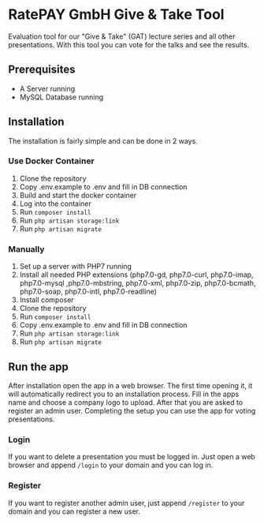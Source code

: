 # RatePAY GmbH Give & Take Tool

Evaluation tool for our "Give & Take" (GAT) lecture series and all other presentations. With this tool you can vote for the talks and see the results. 

## Prerequisites
* A Server running
* MySQL Database running

## Installation
The installation is fairly simple and can be done in 2 ways.

### Use Docker Container
1. Clone the repository
2. Copy .env.example to .env and fill in DB connection
3. Build and start the docker container
4. Log into the container
5. Run `composer install`
6. Run `php artisan storage:link`
7. Run `php artisan migrate`

### Manually
1. Set up a server with PHP7 running
2. Install all needed PHP extensions (php7.0-gd, php7.0-curl, php7.0-imap, php7.0-mysql ,php7.0-mbstring, php7.0-xml, php7.0-zip, php7.0-bcmath, php7.0-soap, php7.0-intl, php7.0-readline)
3. Install composer
4. Clone the repository
5. Run `composer install`
6. Copy .env.example to .env and fill in DB connection
7. Run `php artisan storage:link`
8. Run `php artisan migrate`

## Run the app
After installation open the app in a web browser. The first time opening it, it will automatically redirect you to an installation process.
Fill in the apps name and choose a company logo to upload. After that you are asked to register an admin user.
Completing the setup you can use the app for voting presentations.

### Login
If you want to delete a presentation you must be logged in. Just open a web browser and append `/login` to your domain and you can log in.

### Register
If you want to register another admin user, just append `/register` to your domain and you can register a new user.
